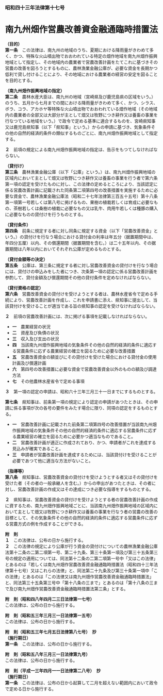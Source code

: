 ### 昭和四十三年法律第十七号  
# 南九州畑作営農改善資金融通臨時措置法  
  
**（目的）**  
**第一条**　この法律は、南九州の地域のうち、夏期における降雨量がきわめて多く、かつ、特殊な火山噴出物でおおわれている特定の畑作地域を南九州畑作振興地域として指定し、その地域内の農業者で営農改善計画をたてこれに基づきその営農の改善を図ろうとするものに、農林漁業金融公庫が、必要な資金を長期かつ低利で貸し付けることにより、その地域における農業者の経営の安定を図ることを目的とする。  
  
**（南九州畑作振興地域の指定）**  
**第二条**　農林水産大臣は、南九州の地域（宮崎県及び鹿児島県の区域をいう。）のうち、五月から七月までの間における降雨量がきわめて多く、かつ、シラス、ボラ、コラ、アカホヤ等特殊な火山噴出物でおおわれている畑作地域（その地域内の農業者の全部又は大部分が主として畑又は牧野につき耕作又は養畜の事業を行なつている地域をいう。）で政令で定める基準に適合するものを、宮崎県知事又は鹿児島県知事（以下「県知事」という。）からの申請に基づき、気象条件その他の自然的経済的条件の類似するものごとに、南九州畑作振興地域として指定する。  
  
**２**　前項の規定による南九州畑作振興地域の指定は、告示をもつてしなければならない。  
  
**（貸付け）**  
**第三条**　農林漁業金融公庫（以下「公庫」という。）は、南九州畑作振興地域の区域内において主として畑又は牧野につき耕作又は養畜の事業を行う者で第六条第一項の認定を受けたものに対し、この法律の定めるところにより、当該認定に係る営農改善計画に記載された同条第二項第四号の改善措置を実施するために必要な資金で、農林漁業金融公庫法（昭和二十七年法律第三百五十五号）第十八条第一項第一号若しくは第八号に掲げるもの、果樹の植栽若しくは育成に必要なもの、茶樹若しくは桑樹の植栽に必要なもの又は乳牛、肉用牛若しくは種豚の購入に必要なものの貸付けを行うものとする。  
  
**（貸付条件）**  
**第四条**　前条に規定する者に対し同条に規定する資金（以下「営農改善資金」という。）の貸付けを行なう場合における貸付金の利率は年五分（据置期間中は、年四分五厘）以内、その償還期間（据置期間を含む。）は二十五年以内、その据置期間は八年以内においてそれぞれ公庫が定めるものとする。  
  
**（貸付金額等の決定）**  
**第五条**　公庫は、第三条に規定する者に対し営農改善資金の貸付けを行なう場合には、貸付けの申込みをした者につき、次条第一項の認定に係る営農改善計画を参酌して、貸付金額及び償還期間その他の貸付条件を定めなければならない。  
  
**（貸付資格の認定）**  
**第六条**　営農改善資金の貸付けを受けようとする者は、農林水産省令で定める手続により、営農改善計画を作成し、これを申請書に添え、県知事に提出して、当該貸付けを受けることが適当である旨の県知事の認定を受けなければならない。  
  
**２**　前項の営農改善計画には、次に掲げる事項を記載しなければならない。  
* **一**　農業経営の状況  
* **二**　資産及び負債の状況  
* **三**　収入及び支出の状況  
* **四**　当該南九州畑作振興地域の気象条件その他の自然的経済的条件に適応する営農条件に応ずる農業経営の確立を図るために必要な改善措置  
* **五**　営農改善資金の額並びにその貸付けを受けた場合における貸付金の使用計画及び償還計画  
* **六**　第四号の改善措置に必要な資金で営農改善資金以外のものの額及び調達方法  
* **七**　その他農林水産省令で定める事項  
  
**３**　第一項の認定の申請は、昭和六十三年三月三十一日までにするものとする。  
  
**第七条**　県知事は、前条第一項の規定により認定の申請があつたときは、その申請に係る事項が次の各号の要件をみたす場合に限り、同項の認定をするものとする。  
* **一**　営農改善計画に記載された前条第二項第四号の改善措置が当該南九州畑作振興地域の気象条件その他の自然的経済的条件に適応する営農条件に応ずる農業経営の確立を図るために必要かつ適当なものであること。  
* **二**　営農改善計画が適正に作成されており、かつ、申請者がこれを達成する見込みが確実であること。  
* **三**　申請者が営農改善計画を達成するためには、当該貸付けを受けることが必要であつて他に適当な方法がないこと。  
  
**（指導等）**  
**第八条**　県知事は、営農改善資金の貸付けを受けようとする者又はその貸付けを受けた者（その者の一般承継人を含む。）からの申出があつたときは、その者に対し、営農改善計画の作成又はその達成につき必要な指導をするものとする。  
  
**２**　県知事は、営農改善資金の貸付けを受けようとする者の営農改善計画の作成に資するため、南九州畑作振興地域ごとに、当該南九州畑作振興地域の区域内において主として畑又は牧野につき耕作又は養畜の事業を行なう者の営農の改善の目標として、その気象条件その他の自然的経済的条件に適応する営農条件に応ずる営農方式の例を作成することができる。  
  
**附　則**  
**１**　この法律は、公布の日から施行する。  
**２**　この法律の規定により公庫が行う資金の貸付けについての農林漁業金融公庫法第十二条の二第二項第一号、第二十九条、第三十条第一項及び第三十五条第三号の規定の適用については、同法第十二条の二第二項第一号中「又はこの法律」とあるのは「若しくは南九州畑作営農改善資金融通臨時措置法（昭和四十三年法律第十七号）又はこれらの法律」と、同法第二十九条及び第三十条第一項中「この法律」とあるのは「この法律又は南九州畑作営農改善資金融通臨時措置法」と、同法第三十五条第三号中「第十八条の三まで」とあるのは「第十八条の三まで及び南九州畑作営農改善資金融通臨時措置法第三条」とする。  
  
**附　則（昭和四八年四月二三日法律第一七号）**  
この法律は、公布の日から施行する。  
  
**附　則（昭和五三年三月三一日法律第一五号）**  
この法律は、公布の日から施行する。  
  
**附　則（昭和五三年七月五日法律第八七号）　抄**  
**（施行期日）**  
**第一条**　この法律は、公布の日から施行する。  
  
**附　則（昭和五八年三月三一日法律第九号）**  
この法律は、公布の日から施行する。  
  
**附　則（平成一三年四月一一日法律第二八号）　抄**  
**（施行期日）**  
**第一条**　この法律は、公布の日から起算して二月を超えない範囲内において政令で定める日から施行する。  
  
